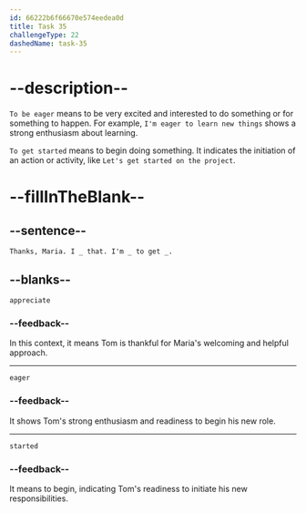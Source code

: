 ```yaml
---
id: 66222b6f66670e574eedea0d
title: Task 35
challengeType: 22
dashedName: task-35
---
```


<!--
AUDIO REFERENCE:
Tom: Thanks, Maria. I appreciate that. I'm eager to get started.
-->

# --description--

`To be eager` means to be very excited and interested to do something or for something to happen. For example, `I'm eager to learn new things` shows a strong enthusiasm about learning.

`To get started` means to begin doing something. It indicates the initiation of an action or activity, like `Let's get started on the project`.

# --fillInTheBlank--

## --sentence--

`Thanks, Maria. I _ that. I'm _ to get _.`

## --blanks--

`appreciate`

### --feedback--

In this context, it means Tom is thankful for Maria's welcoming and helpful approach.

---

`eager`

### --feedback--

It shows Tom's strong enthusiasm and readiness to begin his new role.

---

`started`

### --feedback--

It means to begin, indicating Tom's readiness to initiate his new responsibilities.
